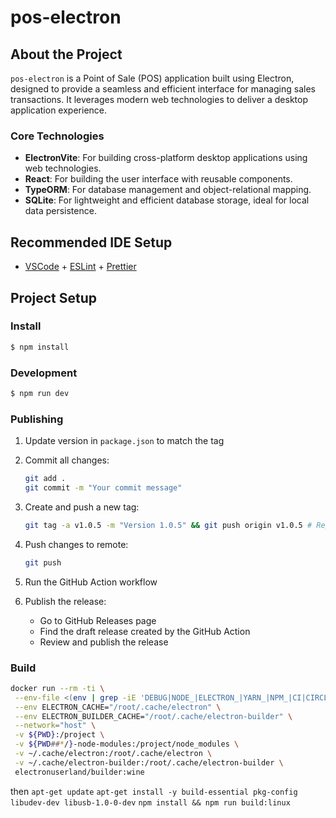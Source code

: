 # pos-electron

## About the Project

`pos-electron` is a Point of Sale (POS) application built using Electron, designed to provide a seamless and efficient interface for managing sales transactions. It leverages modern web technologies to deliver a desktop application experience.

### Core Technologies

- **ElectronVite**: For building cross-platform desktop applications using web technologies.
- **React**: For building the user interface with reusable components.
- **TypeORM**: For database management and object-relational mapping.
- **SQLite**: For lightweight and efficient database storage, ideal for local data persistence.

## Recommended IDE Setup

- [VSCode](https://code.visualstudio.com/) + [ESLint](https://marketplace.visualstudio.com/items?itemName=dbaeumer.vscode-eslint) + [Prettier](https://marketplace.visualstudio.com/items?itemName=esbenp.prettier-vscode)

## Project Setup

### Install

```bash
$ npm install
```

### Development

```bash
$ npm run dev
```

### Publishing

1. Update version in `package.json` to match the tag

2. Commit all changes:
   ```bash
   git add .
   git commit -m "Your commit message"
   ```

3. Create and push a new tag:
   ```bash
   git tag -a v1.0.5 -m "Version 1.0.5" && git push origin v1.0.5 # Replace with your version number
   ```

4. Push changes to remote:
   ```bash
   git push
   ```

5. Run the GitHub Action workflow

6. Publish the release:
   - Go to GitHub Releases page
   - Find the draft release created by the GitHub Action
   - Review and publish the release

### Build

```bash
docker run --rm -ti \
 --env-file <(env | grep -iE 'DEBUG|NODE_|ELECTRON_|YARN_|NPM_|CI|CIRCLE|TRAVIS_TAG|TRAVIS|TRAVIS_REPO_|TRAVIS_BUILD_|TRAVIS_BRANCH|TRAVIS_PULL_REQUEST_|APPVEYOR_|CSC_|GH_|GITHUB_|BT_|AWS_|STRIP|BUILD_') \
 --env ELECTRON_CACHE="/root/.cache/electron" \
 --env ELECTRON_BUILDER_CACHE="/root/.cache/electron-builder" \
 --network="host" \
 -v ${PWD}:/project \
 -v ${PWD##*/}-node-modules:/project/node_modules \
 -v ~/.cache/electron:/root/.cache/electron \
 -v ~/.cache/electron-builder:/root/.cache/electron-builder \
 electronuserland/builder:wine
```
then 
`apt-get update`
`apt-get install -y build-essential pkg-config libudev-dev libusb-1.0-0-dev`
`npm install && npm run build:linux`

